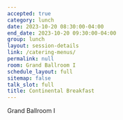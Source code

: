 ```yaml
---
accepted: true
category: lunch
date: 2023-10-20 08:30:00-04:00
end_date: 2023-10-20 09:30:00-04:00
group: lunch
layout: session-details
link: /catering-menus/
permalink: null
room: Grand Ballroom I
schedule_layout: full
sitemap: false
talk_slot: full
title: Continental Breakfast
---
```


Grand Ballroom I
